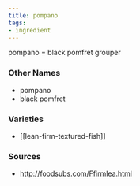 ```yaml
---
title: pompano
tags:
- ingredient
---
```

pompano = black pomfret grouper

### Other Names

* pompano
* black pomfret

### Varieties

* [[lean-firm-textured-fish]]

### Sources
* http://foodsubs.com/Ffirmlea.html
